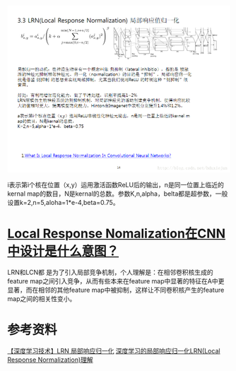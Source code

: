 
![](LRN.png)

i表示第i个核在位置（x,y）运用激活函数ReLU后的输出，n是同一位置上临近的kernal map的数目，N是kernal的总数。参数K,n,alpha，belta都是超参数，一般设置k=2,n=5,aloha=1*e-4,beta=0.75。


# [Local Response Nomalization在CNN中设计是什么意图？](https://www.zhihu.com/question/36627458)

LRN和LCN都 是为了引入局部竞争机制，个人理解是：在相邻卷积核生成的feature map之间引入竞争，从而有些本来在feature map中显著的特征在A中更显著，而在相邻的其他feature map中被抑制，这样让不同卷积核产生的feature map之间的相关性变小。


# 参考资料
[【深度学习技术】LRN 局部响应归一化](https://blog.csdn.net/hduxiejun/article/details/70570086)
[深度学习的局部响应归一化LRN(Local Response Normalization)理解](https://blog.csdn.net/yangdashi888/article/details/77918311)